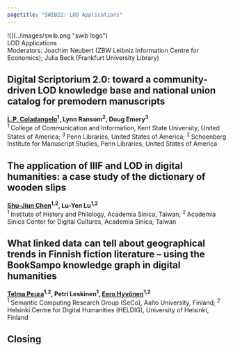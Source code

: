 ```yaml
---
pagetitle: "SWIB22: LOD Applications"
---
```



<div id="top">
<div class="column left">![](../images/swib.png "swib logo")</div>
<div class="column middle">LOD Applications</div>
<div class="column right"></div>
</div>

<div id="prog">
<div>Moderators: Joachim Neubert (ZBW Leibniz Information Centre for Economics); Julia Beck (Frankfurt University Library)</div>
<!-- 2022-12-02 14:00 15:20</-->



## Digital Scriptorium 2.0: toward a community-driven LOD knowledge base and national union catalog for premodern manuscripts

<b><u>L.P. Coladangelo</u><sup>1</sup>, Lynn Ransom<sup>2</sup>, Doug Emery<sup>3</sup></b><br />
<sup>1 </sup>College of Communication and Information, Kent State University, United States of America; <sup>3 </sup>Penn Libraries, United States of America; <sup>2 </sup>Schoenberg Institute for Manuscript Studies, Penn Libraries, United States of America



## The application of IIIF and LOD in digital humanities: a case study of the dictionary of wooden slips

<b><u>Shu-Jiun Chen</u><sup>1,2</sup>, Lu-Yen Lu<sup>1,2</sup></b><br />
<sup>1 </sup>Institute of History and Philology, Academia Sinica, Taiwan; <sup>2 </sup>Academia Sinica Center for Digital Cultures, Academia Sinica, Taiwan



## What linked data can tell about geographical trends in Finnish fiction literature – using the BookSampo knowledge graph in digital humanities

<b><u>Telma Peura</u><sup>1,2</sup>, Petri Leskinen<sup>1</sup>, <u>Eero Hyvönen</u><sup>1,2</sup></b><br />
<sup>1 </sup>Semantic Computing Research Group (SeCo), Aalto University, Finland; <sup>2 </sup>Helsinki Centre for Digital Humanities (HELDIG), University of Helsinki, Finland



## Closing

<b></b><br />




</div>


